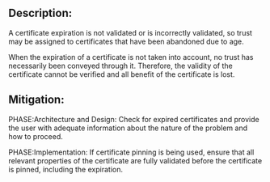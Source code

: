 ## Description:

A certificate expiration is not validated or is incorrectly validated, so trust may be assigned to certificates that have been abandoned due to age.

When the expiration of a certificate is not taken into account, no trust has necessarily been conveyed through it. Therefore, the validity of the certificate cannot be verified and all benefit of the certificate is lost.

## Mitigation:


PHASE:Architecture and Design:
Check for expired certificates and provide the user with adequate information about the nature of the problem and how to proceed.

PHASE:Implementation:
If certificate pinning is being used, ensure that all relevant properties of the certificate are fully validated before the certificate is pinned, including the expiration.

